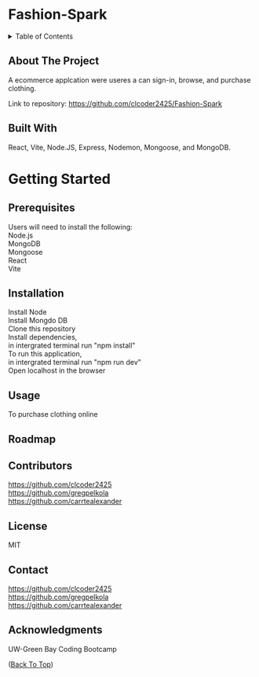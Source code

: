 # Fashion-Spark

<details>
  <summary>Table of Contents</summary>
  <ol>
    <li>
      <a href="#about-the-project">About The Project</a>
      <ul>
        <li><a href="#built-with">Built With</a></li>
      </ul>
    </li>
    <li>
      <a href="#getting-started">Getting Started</a>
      <ul>
        <li><a href="#prerequisites">Prerequisites</a></li>
        <li><a href="#installation">Installation</a></li>
      </ul>
    </li>
    <li><a href="#usage">Usage</a></li>
    <li><a href="#roadmap">Roadmap</a></li>
    <li><a href="#contributing">Contributing</a></li>
    <li><a href="#license">License</a></li>
    <li><a href="#contact">Contact</a></li>
    <li><a href="#acknowledgments">Acknowledgments</a></li>
  </ol>
</details>



## About The Project

A ecommerce applcation were useres a can sign-in, browse, and purchase clothing. <br>

Link to repository: https://github.com/clcoder2425/Fashion-Spark



## Built With
React, Vite, Node.JS, Express, Nodemon, Mongoose, and MongoDB.



# Getting Started

## Prerequisites

Users will need to install the following:<br>
Node.js <br>
MongoDB <br>
Mongoose <br>
React <br>
Vite <br>


## Installation

Install Node <br>
Install Mongdo DB <br>
Clone this repository <br>
Install dependencies, <br>
in intergrated terminal run "npm install" <br>
To run this application, <br>
in intergrated terminal run "npm run dev" <br>
Open localhost in the browser <br>

## Usage

To purchase clothing online


## Roadmap


## Contributors
https://github.com/clcoder2425 <br>
https://github.com/gregpelkola <br>
https://github.com/carrtealexander 


## License

MIT

## Contact



https://github.com/clcoder2425 <br>
https://github.com/gregpelkola <br>
https://github.com/carrtealexander 


## Acknowledgments

UW-Green Bay Coding Bootcamp
<br>

<p >(<a href="#readme-top">Back To Top</a>)</p>
